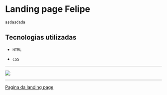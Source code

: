 # Landing page Felipe
````asdasdada````

 ## Tecnologias utilizadas
- `HTML`

- `CSS`
***
<img src="./src/image/front.png">


***
[Pagina da landing page](https://felipealvesnn.github.io/Landing-page-Felipe/)